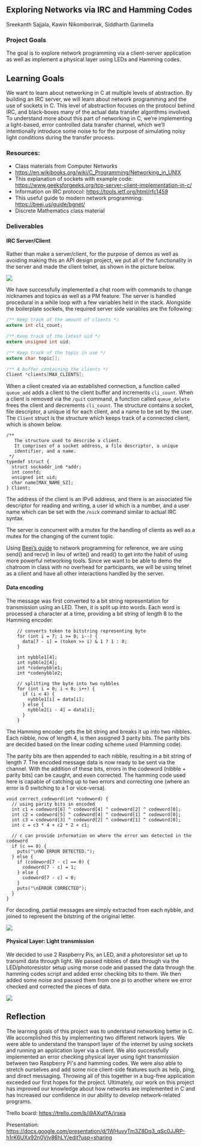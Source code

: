 ## Exploring Networks via IRC and Hamming Codes
Sreekanth Sajjala, Kawin Nikomborirak, Siddharth Garimella

### Project Goals
The goal is to explore network programming via a client-server application as well as implement a physical layer using LEDs and Hamming codes.

## Learning Goals
We want to learn about networking in C at multiple levels of abstraction.
By building an IRC server, we will learn about network programming and the use of sockets in C.
This level of abstraction focuses on the protocol behind IRC, and black-boxes many of the actual data transfer algorithms involved.
To understand more about this part of networking in C, we’re implementing a light-based, error controlled data transfer channel, which we’ll intentionally introduce some noise to for the purpose of simulating noisy light conditions during the transfer process.


### Resources: 
 - Class materials from Computer Networks
 - https://en.wikibooks.org/wiki/C_Programming/Networking_in_UNIX
 - This explanation of sockets with example code: https://www.geeksforgeeks.org/tcp-server-client-implementation-in-c/
 - Information on IRC protocol: https://tools.ietf.org/html/rfc1459
 - This useful guide to modern network programming: https://beej.us/guide/bgnet/
 - Discrete Mathematics class material

### Deliverables

#### IRC Server/Client
Rather than make a server/client, for the purpose of demos as well as avoiding making this an API design project, we put all of the functionality in the server and made the client telnet, as shown in the picture below.

![](demo.png)

We have successfully implemented a chat room with commands to change nicknames and topics as well as a PM feature.
The server is handled procedural in a while loop with a few variables held in the stack.
Alongside the boilerplate sockets, the required server side variables are the following:

``` c
/** Keep track of the amount of clients */
extern int cli_count;

/** Keep track of the latest uid */
extern unsigned int uid;

/** Keep track of the topic in use */
extern char topic[];

/** A buffer containing the clients */
Client *clients[MAX_CLIENTS];
```

When a client created via an established connection, a function called `queue_add` adds a client to the client buffer and increments `cli_count`.
When a client is removed via the `/quit` command, a function called `queue_delete` frees the client and decrements `cli_count`.
The structure contains a socket, file descriptor, a unique id for each client, and a name to be set by the user.
The `Client` struct is the structure which keeps track of a connected client, which is shown below.

```
/**
   The structure used to describe a client.
   It comprises of a socket address, a file descriptor, a unique
   identifier, and a name.
 */
typedef struct {
  struct sockaddr_in6 *addr;
  int connfd;
  unsigned int uid;
  char name[MAX_NAME_SZ];
} Client;
```

The address of the client is an IPv6 address, and there is an associated file descriptor for reading and writing, a user id which is a number, and a user name which can be set with the `/nick` command similar to actual IRC syntax.

The server is concurrent with a mutex for the handling of clients as well as a mutex for the changing of the current topic.

Using [Beej’s guide](https://beej.us/guide/bgnet/) to network programming for reference, we are using send() and recv() in lieu of write() and read() to get into the habit of using more powerful networking tools.
Since we want to be able to demo the chatroom in class with no overhead for participants, we will be using telnet as a client and have all other interactions handled by the server.

#### Data encoding

The message was first converted to a bit string representation for transmission using an LED. Then, it is split up into words. Each word is processed a character at a time, providing a bit string of length 8 to the Hamming encoder.

```
    // converts token to bitstring representing byte
    for (int i = 7; i >= 0; i--) {
      data[7 - i] = (token >> i) & 1 ? 1 : 0;
    }

    int nybble1[4];
    int nybble2[4];
    int *codenybble1;
    int *codenybble2;
    
    // splitting the byte into two nybbles
    for (int i = 0; i < 8; i++) {
      if (i < 4) {
        nybble1[i] = data[i];
      } else {
        nybble2[i - 4] = data[i];
      }
    }
```

The Hamming encoder gets the bit string and breaks it up into two nibbles. Each nibble, now of length 4, is then assigned 3 parity bits. The parity bits are decided based on the linear coding scheme used (Hamming code). 

The parity bits are then appended to each nibble, resulting in a bit string of length 7. The encoded message data is now ready to be sent via the channel. With the addition of these bits, errors in the codeword (nibble + parity bits) can be caught, and even corrected. The hamming code used here is capable of catching up to two errors and correcting one (where an error is 0 switching to a 1 or vice-versa).

```
void correct_codeword(int *codeword) {
  // using parity bits in encoded 
  int c1 = codeword[6] ^ codeword[4] ^ codeword[2] ^ codeword[0];
  int c2 = codeword[5] ^ codeword[4] ^ codeword[1] ^ codeword[0];
  int c3 = codeword[3] ^ codeword[2] ^ codeword[1] ^ codeword[0];
  int c = c3 * 4 + c2 * 2 + c1;
  
  // c can provide information on where the error was detected in the codeword
  if (c == 0) {
    puts("\nNO ERROR DETECTED.");
  } else {
    if (codeword[7 - c] == 0) {
      codeword[7 - c] = 1;
    } else {
      codeword[7 - c] = 0;
    }
    puts("\nERROR CORRECTED");
  }
}
```

For decoding, partial messages are simply extracted from each nybble, and joined to represent the bitstring of the original letter. 

![](../hamming/encdec.png)

#### Physical Layer: Light transmission 

We decided to use 2 Raspberry Pis, an LED, and a photoresistor set up to transmit data through light. We passed nibbles of data through via the LED/photoresistor setup using morse code and passed the data through the hamming codes script and added error checking bits to them. We then added some noise and passed them from one pi to another where we error checked and corrected the pieces of data.  

![](../sad.png)

## Reflection

The learning goals of this project was to understand networking better in C. We accomplished this by implementing two different network layers. We were able to understand the transport layer of the internet by using sockets and running an application layer via a client.
We also successfully implemented an error checking physical layer using light transmission between two Raspberry Pi's and hamming codes.
We were also able to stretch ourselves and add some nice client-side features such as help, ping, and direct messaging.
Throwing all of this together in a bug-free application exceeded our first hopes for the project.
Ultimately, our work on this project has improved our knowledge about how networks are implemented in C and has increased our confidence in our ability to develop network-related programs.

Trello board: https://trello.com/b/i9AXutYA/irsea

Presentation: https://docs.google.com/presentation/d/1WHuvyTm3Z8Dq3_qSc0JJRP-h1rK6UXx92n0Vjv86hLY/edit?usp=sharing
